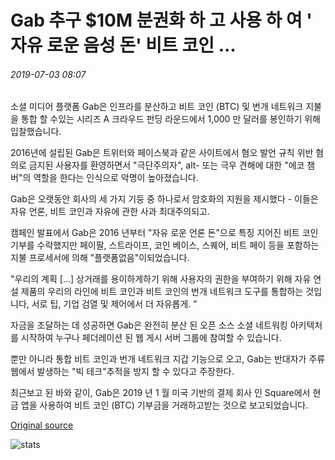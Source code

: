 # Gab 추구 $10M 분권화 하 고 사용 하 여 ' 자유 로운 음성 돈' 비트 코인 ...

###### 2019-07-03 08:07

소셜 미디어 플랫폼 Gab은 인프라를 분산하고 비트 코인 (BTC) 및 번개 네트워크 지불을 통합 할 수있는 시리즈 A 크라우드 펀딩 라운드에서 1,000 만 달러를 봉인하기 위해 입찰했습니다.

2016년에 설립된 Gab은 트위터와 페이스북과 같은 사이트에서 혐오 발언 규칙 위반 혐의로 금지된 사용자를 환영하면서 "극단주의자", alt- 또는 극우 견해에 대한 "에코 챔버"의 역할을 한다는 인식으로 악명이 높아졌습니다.

Gab은 오랫동안 회사의 세 가지 기둥 중 하나로서 암호화의 지원을 제시했다 - 이들은 자유 언론, 비트 코인과 자유에 관한 사과 최대주의되고.

캠페인 발표에서 Gab은 2016 년부터 "자유 로운 언론 돈"으로 특징 지어진 비트 코인 기부를 수락했지만 페이팔, 스트라이프, 코인 베이스, 스퀘어, 비트 페이 등을 포함하는 지불 프로세서에 의해 "플랫폼없음"이되었습니다.

"우리의 계획 \[...\] 상거래를 용이하게하기 위해 사용자의 권한을 부여하기 위해 자유 연설 제품의 우리의 라인에 비트 코인과 비트 코인의 번개 네트워크 도구를 통합하는 것입니다, 서로 팁, 기업 검열 및 제어에서 더 자유롭게. "

자금을 조달하는 데 성공하면 Gab은 완전히 분산 된 오픈 소스 소셜 네트워킹 아키텍처를 시작하여 누구나 페더레이션 된 웹 게시 서버 그룹에 참여할 수 있습니다.

뿐만 아니라 통합 비트 코인과 번개 네트워크 지갑 기능으로 오고, Gab는 반대자가 주류 웹에서 발생하는 "빅 테크"추적을 방지 할 수 있다고 주장한다.

최근보고 된 바와 같이, Gab은 2019 년 1 월 미국 기반의 결제 회사 인 Square에서 현금 앱을 사용하여 비트 코인 (BTC) 기부금을 거래하고받는 것으로 보고되었습니다.

[Original source](https://cointelegraph.com/news/gab-seeks-10m-to-decentralize-and-use-free-speech-money-bitcoin)

![stats](https://c.statcounter.com/11760860/0/a89fa40b/1/ "stats")